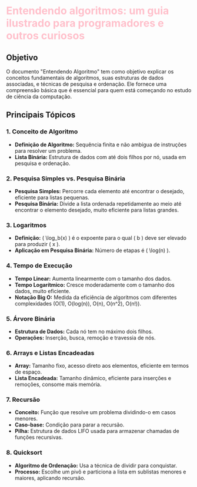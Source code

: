 # <span style="color: pink;">**Entendendo algoritmos: um guia ilustrado para programadores e outros curiosos**</span>


## **Objetivo**
O documento "Entendendo Algoritmo" tem como objetivo explicar os conceitos fundamentais de algoritmos, suas estruturas de dados associadas, e técnicas de pesquisa e ordenação. Ele fornece uma compreensão básica que é essencial para quem está começando no estudo de ciência da computação.

## **Principais Tópicos**

### 1. **Conceito de Algoritmo**
- **Definição de Algoritmo:** Sequência finita e não ambígua de instruções para resolver um problema.
- **Lista Binária:** Estrutura de dados com até dois filhos por nó, usada em pesquisa e ordenação.

### 2. **Pesquisa Simples vs. Pesquisa Binária**
- **Pesquisa Simples:** Percorre cada elemento até encontrar o desejado, eficiente para listas pequenas.
- **Pesquisa Binária:** Divide a lista ordenada repetidamente ao meio até encontrar o elemento desejado, muito eficiente para listas grandes.

### 3. **Logaritmos**
- **Definição:** \( \log_b(x) \) é o expoente para o qual \( b \) deve ser elevado para produzir \( x \).
- **Aplicação em Pesquisa Binária:** Número de etapas é \( \log(n) \).

### 4. **Tempo de Execução**
- **Tempo Linear:** Aumenta linearmente com o tamanho dos dados.
- **Tempo Logarítmico:** Cresce moderadamente com o tamanho dos dados, muito eficiente.
- **Notação Big O:** Medida da eficiência de algoritmos com diferentes complexidades (O(1), O(log(n)), O(n), O(n^2), O(n!)).

### 5. **Árvore Binária**
- **Estrutura de Dados:** Cada nó tem no máximo dois filhos.
- **Operações:** Inserção, busca, remoção e travessia de nós.

### 6. **Arrays e Listas Encadeadas**
- **Array:** Tamanho fixo, acesso direto aos elementos, eficiente em termos de espaço.
- **Lista Encadeada:** Tamanho dinâmico, eficiente para inserções e remoções, consome mais memória.

### 7. **Recursão**
- **Conceito:** Função que resolve um problema dividindo-o em casos menores.
- **Caso-base:** Condição para parar a recursão.
- **Pilha:** Estrutura de dados LIFO usada para armazenar chamadas de funções recursivas.

### 8. **Quicksort**
- **Algoritmo de Ordenação:** Usa a técnica de dividir para conquistar.
- **Processo:** Escolhe um pivô e particiona a lista em sublistas menores e maiores, aplicando recursão.

